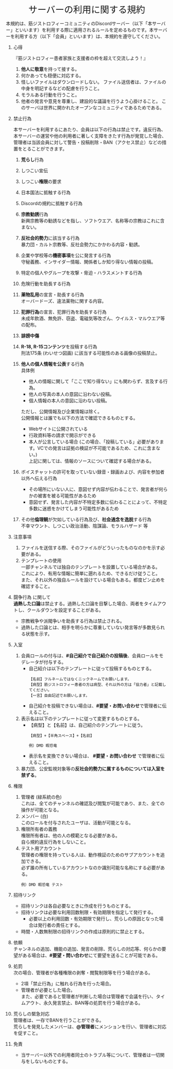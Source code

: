 <div style="text-align: center;">
<div style="font-size: 200%">
サーバーの利用に関する規約
</div>
</div>

本規約は、筋ジストロフィーコミュニティのDiscordサーバー（以下「本サーバー」といいます）を利用する際に適用されるルールを定めるものです。本サーバーを利用する方（以下「会員」といいます）は、本規約を遵守してください。


1. 心得

    『筋ジストロフィー患者家族と支援者の枠を超えて交流しよう！』
    
    1. **他人に敬意**を持って接する。
    2. 何かあっても穏便に対応する。
    3. 怪しいファイルはダウンロードしない。
        ファイル送信者は、ファイルの中身を明記するなどの配慮を行うこと。
    4. モラルある行動を行うこと。
    5. 他者の発言や意見を尊重し、建設的な議論を行うよう心掛けること。
        このサーバは世界に開かれたオープンなコミュニティであるためである。
       

2. 禁止行為

    本サーバーを利用するにあたり、会員は以下の行為は禁止です。違反行為、本サーバーの運営や他の利用者に著しく支障をきたす行為が発覚した場合、管理者は当該会員に対して警告・投稿削除・BAN（アクセス禁止）などの措置をとることができます。

    1. **荒らし**行為
    2. しつこい宣伝  
    3. しつこい**権限**の要求  
    4. 日本国法に抵触する行為  
    5. Discordの規約に抵触する行為  
    6. **宗教勧誘**行為  
        新興宗教等の勧誘などを指し、ソフトウエア、名称等の宗教はこれに含まない。
    7. **反社会的勢力**に該当する行為  
        暴力団・カルト宗教等、反社会勢力にかかわる内容・勧誘。
    8. 企業や学校等の**機密事項**を公に発言する行為  
        守秘義務、インサイダー情報、関係者しか知り得ない情報の投稿。
    9. 特定の個人やグループを攻撃・脅迫・ハラスメントする行為
    10. 危険行動を助長する行為  
    11. **薬物乱用**の宣言・助長する行為  
        オーバードーズ、違法薬物に関する内容。
    12. **犯罪行為**の宣言、犯罪行為を助長する行為  
        未成年飲酒、無免許、窃盗、電磁気等改ざん、ウイルス・マルウエア等の配布。  
    13. **誹謗中傷**  
    14. **R-18, R-15コンテンツ**を投稿する行為  
        刑法175条 (わいせつ図画) に該当する可能性のある画像の投稿禁止。
    15. **他人の個人情報を公表**する行為  
        具体例  
        - 他人の情報に関して「ここで知り得ない」にも関わらず、言及する行為。
        - 他人の写真の本人の意図に沿わない投稿。
        - 個人情報の本人の意図に沿わない投稿。
        
        ただし、公開情報及び企業情報は除く。        
        公開情報とは誰でも以下の方法で確認できるものとする。
        - Webサイトに公開されている
        - 行政資料等の請求で開示ができる
        - 本人が公言している場合 (この場合、「投稿している」必要があります。VCでの発言は証拠の検証が不可能であるため、これに含まない。) <br> 上記に関しては、情報のソースについて確認する場合がある。    
    16. ボイスチャットの許可を取っていない録音・録画および、内容を参加者以外へ伝える行為  
        - その場所にいない人に、意図せず内容が伝わることで、発言者が何らかの被害を被る可能性があるため
        - 意図せず、発言した内容が不特定多数に伝わることによって、不特定多数に迷惑をかけてしまう可能性があるため
    17. その他**倫理観**が欠如している行為及び、**社会通念を逸脱**する行為  
        不幸マウント、しつこい政治活動、陰謀論、モラルハザード 等


3. 注意事項
    1. ファイルを送信する際、そのファイルがどういったものなのかを示す必要がある。
    2. テンプレートの使用  
        一部チャンネルでは独自のテンプレートを設置している場合がある。  
        これにより、有用な情報に簡単に遡れるため、できるだけ従うこと。  
        また、それ以外の独自ルールを設けている場合もある。都度ピン止めを確認すること。


4. 闘争行為 に関して  
    **過熱した口論**は禁止する。過熱した口論を目撃した場合、両者をタイムアウトし、クールダウンを設定することがある。
    - 宗教戦争や派閥争いを助長する行為は禁止される。
    - 過熱した口論とは、相手を明らかに尊重していない発言等が多数見られる状態を示す。
    

5. 入室  
    1. 会員ロールの付与は、**#自己紹介で自己紹介の投稿後**、会員ロールをモデレータが付与する。
        - 自己紹介は以下のテンプレートに従って投稿するものとする。
            ```
            【名前】フルネームではなくニックネームでお願いします。
            【病型】筋ジストロフィー患者の方は病型、それ以外の方は「協力者」と記載してください。
            【一言】自由記述でお願いします。
            ```
        - 自己紹介を投稿できない場合は、**#要望・お問い合わせ**で管理者に伝えること。
    2. 表示名は以下のテンプレートに従って変更するものとする。
        - 【病型】と【名前】は、自己紹介のテンプレートに従う。   
            ```
            【病型】+【半角スペース】+【名前】

            例）DMD 暇恐竜
            ```
        - 表示名を変換できない場合は、 **#要望・お問い合わせ** で管理者に伝えること。
    4. 暴力団、公安監視対象等の**反社会的勢力に属するものについては入室を禁ずる**。
　　

7. 権限  
    1. 管理者 (緑系統の色)  
        これは、全てのチャンネルの確認及び閲覧が可能であり、また、全ての操作が可能となる。
    4. メンバー (白)  
        このロールを付与されたユーザは、活動が可能となる。
    5. 権限所有者の義務  
        権限所有者は、他の人の模範となる必要がある。  
        自ら規約違反行為をしないこと。
    6. テスト用アカウント  
        管理者の権限を持っている人は、動作検証のためのサブアカウントを追加できる。  
        必ず誰の所有しているアカウントなのか識別可能な名称にする必要がある。  
        ```
        例）DMD 暇恐竜 テスト
        ```


8. 招待リンク  
    - 招待リンクは各自必要なときに作成を行うものとする。  
    - 招待リンクは必要な利用回数制限・有効期限を指定して発行する。  
        - 必要以上の利用回数・有効期限で発行し、荒らしの原因となった場合は発行者の責任とする。  
    - 時間・人数無制限の招待リンクの作成は原則的に禁止とする。


9. 依頼  
    チャンネルの追加、機能の追加、発言の削除、荒らしの対応等、何らかの要望がある場合は、**#要望・問い合わせ**にて要望を送ることが可能である。  


10. 処罰  
    次の場合、管理者が各種権限の剥奪・閲覧制限等を行う場合がある。  
    - 2項「禁止行為」に触れる行為を行った場合。  
    - 管理者が必要とした場合。  
    また、必要であると管理者が判断した場合は管理者で会議を行い、タイムアウト、永久発言禁止、BAN等の処罰を行う場合がある。  


11. 荒らしの緊急対応  
    管理者は、一存でBANを行うことができる。  
    荒らしを発見したメンバーは、**@管理者**にメンションを行い、管理者に対応を促すこと。


12. 免責
    - 当サーバー以外での利用者同士のトラブル等について、管理者は一切関与をしないものとする。
